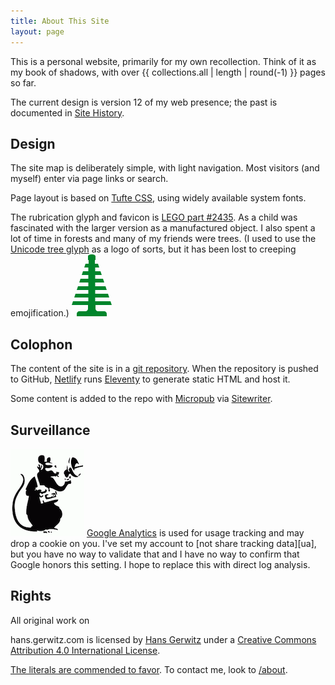 ```yaml
---
title: About This Site
layout: page
---
```


This is a personal website, primarily for my own recollection. Think of it as my book of shadows, with over {{ collections.all | length | round(-1) }} pages so far.

The current design is version 12 of my web presence; the past is documented in [Site History](history.html).

## Design

The site map is deliberately simple, with light navigation. Most visitors (and myself) enter via page links or search.

Page layout is based on [Tufte CSS](https://edwardtufte.github.io/tufte-css/), using widely available system fonts.

The rubrication glyph and favicon is [LEGO part #2435][tree]. As a child was fascinated with the larger version as a manufactured object. I also spent a lot of time in forests and many of my friends were trees. (I used to use the [Unicode tree glyph][unicode] as a logo of sorts, but it has been lost to creeping emojification.)
<span class="marginnote">
<svg width="64" height="99" viewbox="0 0 128 198" version="1" xmlns="http://www.w3.org/2000/svg"><path d="M112 198v-8c0-4-4-8-8-8H84c-4 0-8-4-8-8v-12h52l-4-12H75v-12h45l-4-12H75v-12h37l-4-12H75V90h29l-4-12H75V66h21l-4-12H75V42h13l-4-12H74V18h2V6c0-4-6-6-12-6S52 2 52 6v12h2v12H44l-4 12h13v12H36l-4 12h21v12H28l-4 12h29v12H20l-4 12h37v12H12l-4 12h45v12H4l-4 12h52v12c0 4-4 8-8 8H24c-4 0-8 4-8 8v8h96" fill="#00852B" fill-rule="evenodd"/></svg>
</span>

[tree]: https://www.bricklink.com/v2/catalog/catalogitem.page?P=2435
[big tree]: https://www.bricklink.com/v2/catalog/catalogitem.page?P=3471
[unicode]: https://unicode-table.com/en/1F332/

## Colophon

The content of the site is in a [git repository](https://github.com/gerwitz/hgc-v12/). When the repository is pushed to GitHub, [Netlify](https://www.netlify.com/) runs [Eleventy](https://www.11ty.io/) to generate static HTML and host it.

Some content is added to the repo with [Micropub](https://micropub.net/) via [Sitewriter](https://sitewriter.net/).

## Surveillance

<span class="marginnote">![listener](rat-mic.png)</span>
[Google Analytics](https://www.google.com/analytics/) is used for usage tracking and may drop a cookie on you. I've set my account to [not share tracking data][ua], but you have no way to validate that and I have no way to confirm that Google honors this setting. I hope to replace this with direct log analysis.

<!--
Other external resources are referenced, including [Twitter's][twttr] scripts for explicit pop-ups and jQuery from [their CDN][jquery]. On the [homepage](/) a [Flickr][] script is loaded which insists on loading a Yahoo geolocation script as well as requested assets. None of these should be using this to track you, but my control is limited so YMMV.

[ua]: https://support.google.com/analytics/answer/1011397?hl=en
[twttr]: https://dev.twitter.com/docs/intents
[jquery]: https://code.jquery.com/
[flickr]: http://www.flickr.com/badge.gne
-->

## Rights

All original work on <div class="license"><span xmlns:dct="http://purl.org/dc/terms/" property="dct:title">hans.gerwitz.com</span> is licensed by <a xmlns:cc="http://creativecommons.org/ns#" href="https://hans.gerwitz.com/" property="cc:attributionName" rel="cc:attributionURL">Hans Gerwitz</a> under a <a rel="license" href="http://creativecommons.org/licenses/by/4.0/">Creative Commons Attribution 4.0 International License</a>.</div>

[The literals are commended to favor](http://www.languagehat.com/archives/004068.php). To contact me, look to [/about](/about/).
